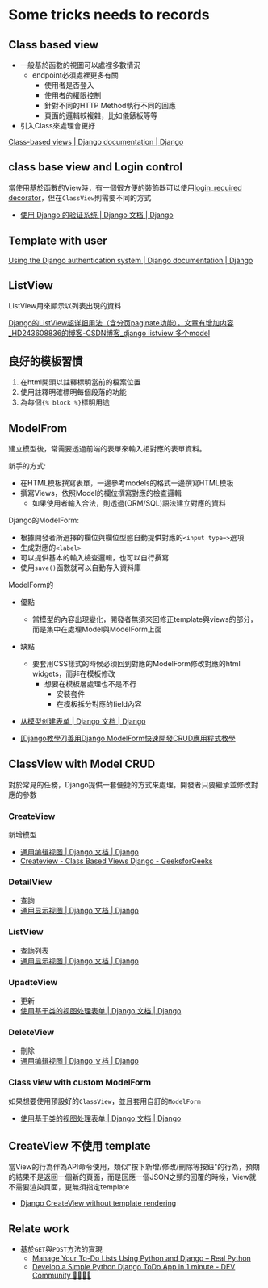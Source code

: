 # Some tricks needs to records

## Class based view

- 一般基於函數的視圖可以處裡多數情況
  - endpoint必須處裡更多有關
    - 使用者是否登入
    - 使用者的權限控制
    - 針對不同的HTTP Method執行不同的回應
    - 頁面的邏輯較複雜，比如儀錶板等等
- 引入Class來處理會更好

[Class-based views | Django documentation | Django](https://docs.djangoproject.com/en/4.1/topics/class-based-views/)

## class base view and Login control

當使用基於函數的View時，有一個很方便的裝飾器可以使用[login_required decorator](https://docs.djangoproject.com/en/4.1/topics/auth/default/#the-login-required-decorator)，但在`ClassView`則需要不同的方式

- [使用 Django 的验证系统 | Django 文档 | Django](https://docs.djangoproject.com/zh-hans/3.2/topics/auth/default/#the-loginrequired-mixin)

## Template with user

[Using the Django authentication system | Django documentation | Django](https://docs.djangoproject.com/en/4.1/topics/auth/default/#users)

## ListView

ListView用來顯示以列表出現的資料

[Django的ListView超详细用法（含分页paginate功能），文章有增加内容_HD243608836的博客-CSDN博客_django listview 多个model](https://blog.csdn.net/HD243608836/article/details/107182567)

## 良好的模板習慣

1. 在html開頭以註釋標明當前的檔案位置
2. 使用註釋明確標明每個段落的功能
3. 為每個`{% block %}`標明用途

## ModelFrom

建立模型後，常需要透過前端的表單來輸入相對應的表單資料。

新手的方式:
- 在HTML模板撰寫表單，一邊參考models的格式一邊撰寫HTML模板
- 撰寫Views，依照Model的欄位撰寫對應的檢查邏輯
  - 如果使用者輸入合法，則透過(ORM/SQL)語法建立對應的資料

Django的ModelForm:
- 根據開發者所選擇的欄位與欄位型態自動提供對應的`<input type=>`選項
- 生成對應的`<label>`
- 可以提供基本的輸入檢查邏輯，也可以自行撰寫
- 使用`save()`函數就可以自動存入資料庫

ModelForm的
- 優點
  - 當模型的內容出現變化，開發者無須來回修正template與views的部分，而是集中在處理Model與ModelForm上面
- 缺點
  - 要套用CSS樣式的時候必須回到對應的ModelForm修改對應的html widgets，而非在模板修改
    - 想要在模板層處理也不是不行
      - 安裝套件
      - 在模板拆分對應的field內容

- [从模型创建表单 | Django 文档 | Django](https://docs.djangoproject.com/zh-hans/4.1/topics/forms/modelforms/)
- [[Django教學7]善用Django ModelForm快速開發CRUD應用程式教學](https://www.learncodewithmike.com/2020/03/django-modelform.html)

## ClassView with Model CRUD

對於常見的任務，Django提供一套便捷的方式來處理，開發者只要繼承並修改對應的參數

### CreateView

新增模型
- [通用编辑视图 | Django 文档 | Django](https://docs.djangoproject.com/zh-hans/4.1/ref/class-based-views/generic-editing/#createview)
- [Createview - Class Based Views Django - GeeksforGeeks](https://www.geeksforgeeks.org/createview-class-based-views-django/)

### DetailView

- 查詢
- [通用显示视图 | Django 文档 | Django](https://docs.djangoproject.com/zh-hans/4.1/ref/class-based-views/generic-display/#detailview)

### ListView

- 查詢列表
- [通用显示视图 | Django 文档 | Django](https://docs.djangoproject.com/zh-hans/4.1/ref/class-based-views/generic-display/#listview)

### UpadteView

- 更新
- [使用基于类的视图处理表单 | Django 文档 | Django](https://docs.djangoproject.com/zh-hans/4.1/topics/class-based-views/generic-editing/#model-forms)

### DeleteView

- 刪除
- [通用编辑视图 | Django 文档 | Django](https://docs.djangoproject.com/zh-hans/4.1/ref/class-based-views/generic-editing/#deleteview)

### Class view with custom ModelForm

如果想要使用預設好的`ClassView`，並且套用自訂的`ModelForm`

- [使用基于类的视图处理表单 | Django 文档 | Django](https://docs.djangoproject.com/zh-hans/4.1/topics/class-based-views/generic-editing/#model-forms)

## CreateView 不使用 template

當View的行為作為API命令使用，類似"按下新增/修改/刪除等按鈕"的行為，預期的結果不是返回一個新的頁面，而是回應一個JSON之類的回覆的時候，View就不需要渲染頁面，更無須指定template

- [Django CreateView without template rendering](https://copyprogramming.com/howto/django-how-to-create-view-function-without-template#django-how-to-create-view-function-without-template:~:text=template%20without%20model-,Django%20CreateView%20without%20template%20rendering,-Question%3A)

## Relate work

- 基於`GET`與`POST`方法的實現
  - [Manage Your To-Do Lists Using Python and Django – Real Python](https://realpython.com/django-todo-lists/#step-4-add-your-sample-to-do-data)
  - [Develop a Simple Python Django ToDo App in 1 minute - DEV Community 👩‍💻👨‍💻](https://dev.to/nditah/develop-a-simple-python-django-todo-app-in-1-minute-4908)
